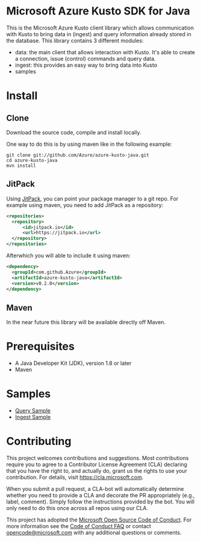 # Microsoft Azure Kusto SDK for Java

This is the Microsoft Azure Kusto client library which allows communication with Kusto to bring data in (ingest) and query information already stored in the database.
This library contains 3 different modules:
- data: the main client that allows interaction with Kusto. It's able to create a connection, issue (control) commands and query data.
- ingest: this provides an easy way to bring data into Kusto
- samples 

# Install


## Clone
Download the source code, compile and install locally.

One way to do this is by using maven like in the following example:
```
git clone git://github.com/Azure/azure-kusto-java.git
cd azure-kusto-java
mvn install
```
## JitPack
Using [JitPack](https://jitpack.io/), you can point your package manager to a git repo.
For example using maven, you need to add JitPack as a repository:

```xml
<repositories>
  <repository>
      <id>jitpack.io</id>
      <url>https://jitpack.io</url>
  </repository>
</repositories>
```

Afterwhich you will able to include it using maven:

```xml
<dependency>
  <groupId>com.github.Azure</groupId>
  <artifactId>azure-kusto-java</artifactId>
  <version>v0.2.0</version>
</dependency>
```

## Maven

In the near future this library will be available directly off Maven.

# Prerequisites

- A Java Developer Kit (JDK), version 1.8 or later
- Maven

# Samples

- [Query Sample](https://github.com/Azure/azure-kusto-java/blob/master/samples/src/main/java/Query.java)
- [Ingest Sample](https://github.com/Azure/azure-kusto-java/blob/master/samples/src/main/java/FileIngestion.java)

# Contributing

This project welcomes contributions and suggestions.  Most contributions require you to agree to a
Contributor License Agreement (CLA) declaring that you have the right to, and actually do, grant us
the rights to use your contribution. For details, visit https://cla.microsoft.com.

When you submit a pull request, a CLA-bot will automatically determine whether you need to provide
a CLA and decorate the PR appropriately (e.g., label, comment). Simply follow the instructions
provided by the bot. You will only need to do this once across all repos using our CLA.

This project has adopted the [Microsoft Open Source Code of Conduct](https://opensource.microsoft.com/codeofconduct/).
For more information see the [Code of Conduct FAQ](https://opensource.microsoft.com/codeofconduct/faq/) or
contact [opencode@microsoft.com](mailto:opencode@microsoft.com) with any additional questions or comments.
